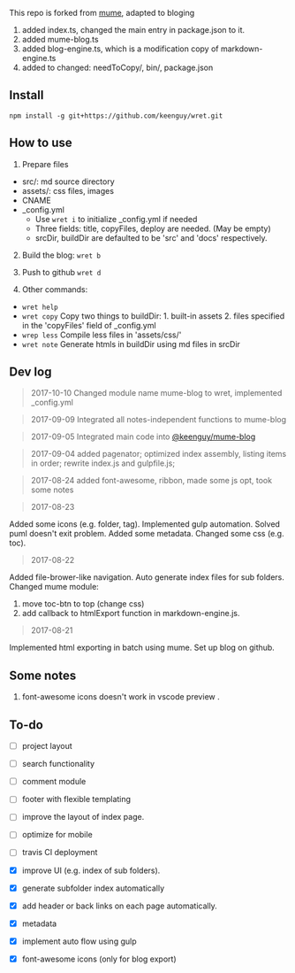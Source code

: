 This repo is forked from [mume](https://github.com/shd101wyy/mume), adapted to bloging 
1. added index.ts, changed the main entry in package.json to it.
1. added mume-blog.ts
2. added blog-engine.ts, which is a modification copy of markdown-engine.ts
3. added to changed: needToCopy/, bin/, package.json

## Install
`npm install -g git+https://github.com/keenguy/wret.git`

## How to use
1. Prepare files
* src/: md source directory
* assets/: css files, images
* CNAME
* _config.yml
    * Use `wret i` to initialize _config.yml if needed
    * Three fields: title, copyFiles, deploy are needed. (May be empty)
    * srcDir, buildDir are defaulted to be 'src' and 'docs' respectively.

2. Build the blog: `wret b`

3. Push to github `wret d`

4. Other commands:
* `wret help`
* `wret copy`   Copy two things to buildDir: 1. built-in assets  2. files specified in the 'copyFiles' field of _config.yml
* `wrep less`   Compile less files in 'assets/css/'
* `wret note`   Generate htmls in buildDir using md files in srcDir

## Dev log
>2017-10-10
Changed module name mume-blog to wret, implemented _config.yml

>2017-09-09
Integrated all notes-independent functions to mume-blog

>2017-09-05
Integrated main code into [@keenguy/mume-blog](https://github.com/keenguy/mume-blog)

>2017-09-04
added pagenator; optimized index assembly, listing items in order; rewrite index.js and gulpfile.js;

>2017-08-24
added font-awesome, ribbon, made some js opt, took some notes

>2017-08-23

Added some icons (e.g. folder, tag). Implemented gulp automation. Solved puml doesn't exit problem. Added some metadata. Changed some css (e.g. toc).

>2017-08-22

Added file-brower-like navigation. Auto generate index files for sub folders. 
Changed mume module: 
1. move toc-btn to top (change css)   
2. add callback to htmlExport function in markdown-engine.js.
>2017-08-21

Implemented html exporting in batch using mume. Set up blog on github.

## Some notes

1. font-awesome icons doesn't work in vscode preview .


## To-do
- [ ] project layout
- [ ] search functionality
- [ ] comment module
- [ ] footer with flexible templating
- [ ] improve the layout of index page.
- [ ] optimize for mobile
- [ ] travis CI deployment
- [x] improve UI (e.g. index of sub folders).
- [x] generate subfolder index automatically
- [x] add header or back links on each page automatically.
- [x] metadata
- [x] implement auto flow using gulp
- [x] font-awesome icons (only for blog export)

